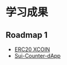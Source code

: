 # 学习成果

## Roadmap 1
- [ERC20 XCOIN](https://suiexplorer.com/object/0x73c5ea39330870e7a74802d5b9b8c6f4913693b01374b2bc58fa0ca11c180bf9?network=testnet)
- [Sui-Counter-dApp](https://sui-counter-dapp.vercel.app/)